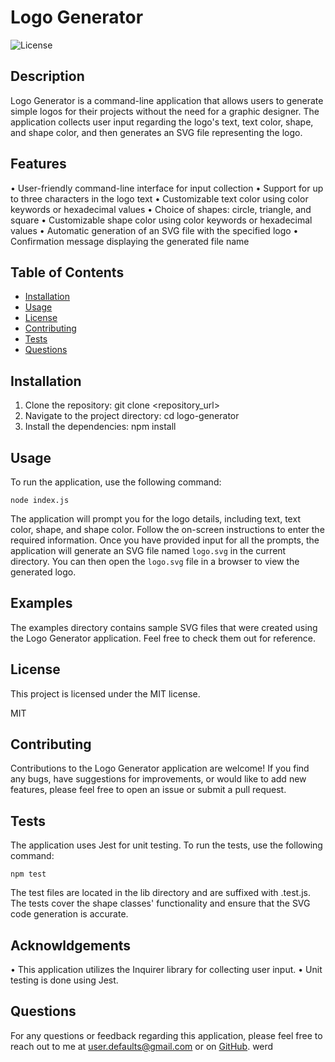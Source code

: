 
# Logo Generator
![License](https://img.shields.io/badge/License-MIT-green.svg)

## Description
Logo Generator is a command-line application that allows users to generate simple logos for their projects without the need for a graphic designer. The application collects user input regarding the logo's text, text color, shape, and shape color, and then generates an SVG file representing the logo.

## Features
• User-friendly command-line interface for input collection
• Support for up to three characters in the logo text
• Customizable text color using color keywords or hexadecimal values
• Choice of shapes: circle, triangle, and square
• Customizable shape color using color keywords or hexadecimal values
• Automatic generation of an SVG file with the specified logo
• Confirmation message displaying the generated file name

## Table of Contents
- [Installation](#installation)
- [Usage](#usage)
- [License](#license)
- [Contributing](#contributing)
- [Tests](#tests)
- [Questions](#questions)

## Installation
1. Clone the repository: git clone <repository_url>
2. Navigate to the project directory: cd logo-generator
3. Install the dependencies: npm install

## Usage
To run the application, use the following command:

`node index.js`

The application will prompt you for the logo details, including text, text color, shape, and shape color. Follow the on-screen instructions to enter the required information. Once you have provided input for all the prompts, the application will generate an SVG file named `logo.svg` in the current directory. You can then open the `logo.svg` file in a browser to view the generated logo.

## Examples
The examples directory contains sample SVG files that were created using the Logo Generator application. Feel free to check them out for reference.

## License
This project is licensed under the MIT license.

MIT

## Contributing
Contributions to the Logo Generator application are welcome! If you find any bugs, have suggestions for improvements, or would like to add new features, please feel free to open an issue or submit a pull request.

## Tests
The application uses Jest for unit testing. To run the tests, use the following command:

`npm test`

The test files are located in the lib directory and are suffixed with .test.js. The tests cover the shape classes' functionality and ensure that the SVG code generation is accurate.

## Acknowldgements
• This application utilizes the Inquirer library for collecting user input.
• Unit testing is done using Jest.

## Questions
For any questions or feedback regarding this application, please feel free to reach out to me at user.defaults@gmail.com or on [GitHub](https://github.com/userdefault13).
werd
